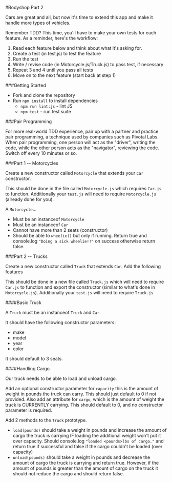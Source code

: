 #Bodyshop Part 2

Cars are great and all, but now it's time to extend this app and make it handle more types of vehicles.

Remember TDD? This time, you'll have to make your own tests for each feature. As a reminder, here's the workflow:

1. Read each feature below and think about what it's asking for.
2. Create a test (in test.js) to test the feature
3. Run the test
4. Write / revise code (in Motorcycle.js/Truck.js) to pass test, if necessary
5. Repeat 3 and 4 until you pass all tests
6. Move on to the next feature (start back at step 1)

###Getting Started
* Fork and clone the repository
* Run `npm install` to install dependencies
  * `npm run lint:js` - lint JS
  * `npm test` - run test suite

###Pair Programming

For more real-world TDD experience, pair up with a partner and practice pair programming, a technique used by companies such as Pivotal Labs. When pair programming, one person will act as the "driver", writing the code, while the other person acts as the "navigator", reviewing the code. Switch off every 10 minutes or so.

###Part 1 -- Motorcycles

Create a new constructor called `Motorcycle` that extends your `Car` constructor.

This should be done in the file called `Motorcycle.js` which requires `Car.js` to function. Additionally your `test.js` will need to require `Motorcycle.js` (already done for you).

A `Motorcycle`...

* Must be an instanceof `Motorcycle`
* Must be an instanceof `Car`
* Cannot have more than 2 seats (constructor)
* Should be able to `wheelie()` but only if running. Return true and console.log `"Doing a sick wheelie!!"` on success otherwise return false.

###Part 2 -- Trucks

Create a new constructor called `Truck` that extends `Car`. Add the following features

This should be done in a new file called `Truck.js` which will need to require `Car.js` to function and export the constructor (similar to what's done in `Motorcycle.js`). Additionally your `test.js` will need to require `Truck.js`

####Basic Truck

A `Truck` must be an instanceof `Truck` and `Car`.

It should have the following constructor parameters:

* make
* model
* year
* color

It should default to 3 seats.

####Handling Cargo

Our truck needs to be able to load and unload cargo.

Add an optional constructor parameter for `capacity` this is the amount of weight in pounds the truck can carry. This should just default to 0 if not provided. Also add an attribute for `cargo`, which is the amount of weight the truck is CURRENTLY carrying. This should default to 0, and no constructor parameter is required.

Add 2 methods to the `Truck` prototype.

* `load(pounds)` should take a weight in pounds and increase the amount of cargo the truck is carrying IF loading the additional weight won't put it over capacity. Should console.log `"loaded <pounds>lbs of cargo."` and return true if successful and false if the cargo couldn't be loaded (over capacity)
* `unload(pounds)` should take a weight in pounds and decrease the amount of cargo the truck is carrying and return true. However, if the amount of pounds is greater than the amount of cargo on the truck it should not reduce the cargo and should return false.
